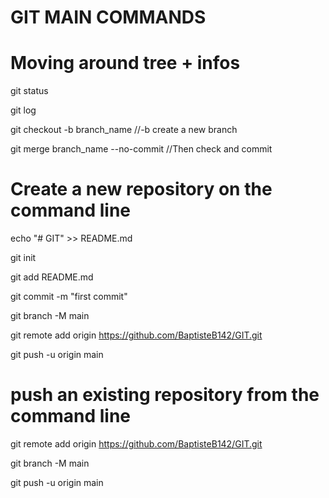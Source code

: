 # GIT MAIN COMMANDS 

# Moving around tree + infos
git status  

git log 

git checkout -b branch_name //-b create a new branch

git merge branch_name --no-commit //Then check and commit



# Create a new repository on the command line
echo "# GIT" >> README.md

git init

git add README.md

git commit -m "first commit"

git branch -M main

git remote add origin https://github.com/BaptisteB142/GIT.git

git push -u origin main

# push an existing repository from the command line
git remote add origin https://github.com/BaptisteB142/GIT.git

git branch -M main

git push -u origin main
